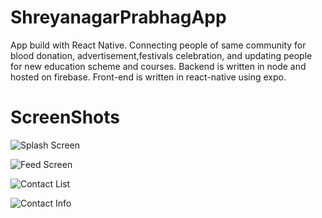 # ShreyanagarPrabhagApp

App build with React Native.
Connecting people of same community for blood donation, advertisement,festivals celebration, and updating people for new education scheme and courses.
Backend is written in node and hosted on firebase. Front-end is written in react-native using expo.

# ScreenShots
![Splash Screen](https://user-images.githubusercontent.com/31348410/126071621-ced7a396-d481-4b74-b739-e0e721b0ae32.jpeg)

![Feed Screen](https://user-images.githubusercontent.com/31348410/126071635-2fce1a77-0970-444b-a2ff-5c55a5d8fc9a.jpeg)

![Contact List](https://user-images.githubusercontent.com/31348410/126071661-d4876074-50d9-4ac6-8ea0-890011c9c6a9.jpeg)

![Contact Info](https://user-images.githubusercontent.com/31348410/126071647-c5b0f3a8-5250-486f-8ffb-1357835e6fbd.jpeg)


